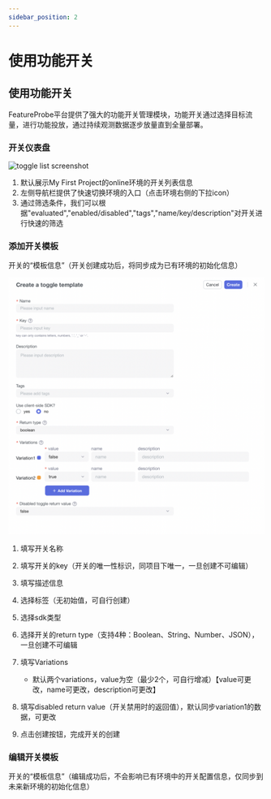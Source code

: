 ```yaml
---
sidebar_position: 2
---
```



# 使用功能开关

## 使用功能开关
FeatureProbe平台提供了强大的功能开关管理模块，功能开关通过选择目标流量，进行功能投放，通过持续观测数据逐步放量直到全量部署。
### 开关仪表盘

![toggle list screenshot](./pictures/toggle_list.png)

1. 默认展示My First Project的online环境的开关列表信息
2. 左侧导航栏提供了快速切换环境的入口（点击环境右侧的下拉icon）
3. 通过筛选条件，我们可以根据"evaluated","enabled/disabled","tags","name/key/description"对开关进行快速的筛选

### 添加开关模板
开关的“模板信息”（开关创建成功后，将同步成为已有环境的初始化信息）

![create toggle screenshot](./pictures/create_toggle.png)

1. 填写开关名称
2. 填写开关的key（开关的唯一性标识，同项目下唯一，一旦创建不可编辑）
3. 填写描述信息
4. 选择标签（无初始值，可自行创建）
5. 选择sdk类型
6. 选择开关的return type（支持4种：Boolean、String、Number、JSON），一旦创建不可编辑
7. 填写Variations
    - 默认两个variations，value为空（最少2个，可自行增减）【value可更改，name可更改，description可更改】

8. 填写disabled return value（开关禁用时的返回值），默认同步variation1的数据，可更改
9. 点击创建按钮，完成开关的创建

### 编辑开关模板
开关的“模板信息”（编辑成功后，不会影响已有环境中的开关配置信息，仅同步到未来新环境的初始化信息）



